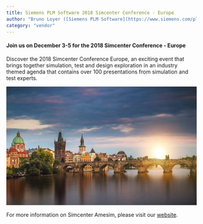 ```yaml
---
title: Siemens PLM Software 2018 Simcenter Conference - Europe
author: "Bruno Loyer ([Siemens PLM Software](https://www.siemens.com/plm ))"
category: "vendor"
---
```


#### Join us on December 3-5 for the 2018 Simcenter Conference - Europe 

Discover the 2018 Simcenter Conference Europe, an exciting event that brings together simulation, 
test and design exploration in an industry themed agenda that contains over 100 presentations from simulation and test experts. 

![](Simcenter_Conference_Europe.png)
  
For more information on Simcenter Amesim, please visit our [website]( https://www.siemens.com/plm/simcenter-amesim ).